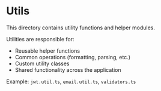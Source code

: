 # Utils

This directory contains utility functions and helper modules.

Utilities are responsible for:
- Reusable helper functions
- Common operations (formatting, parsing, etc.)
- Custom utility classes
- Shared functionality across the application

Example: `jwt.util.ts`, `email.util.ts`, `validators.ts`
